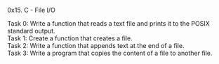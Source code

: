 0x15. C - File I/O

Task 0: Write a function that reads a text file and prints it to the POSIX standard output.  
Task 1: Create a function that creates a file.  
Task 2: Write a function that appends text at the end of a file.  
Task 3: Write a program that copies the content of a file to another file.
